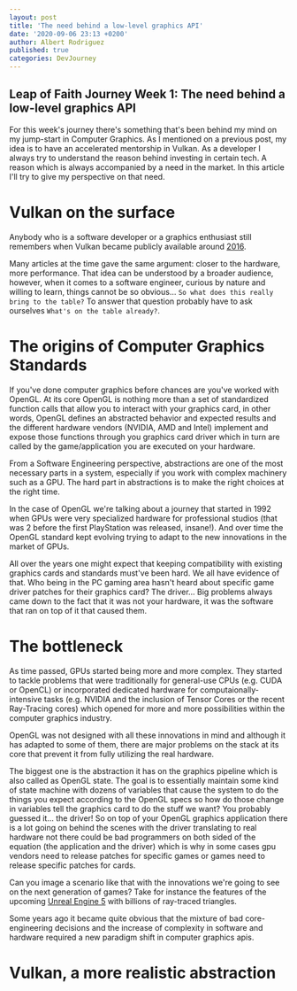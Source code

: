 ```yaml
---
layout: post
title: 'The need behind a low-level graphics API'
date: '2020-09-06 23:13 +0200'
author: Albert Rodriguez
published: true
categories: DevJourney
---
```

## Leap of Faith Journey Week 1: The need behind a low-level graphics API
For this week's journey there's something that's been behind my mind on my jump-start in Computer Graphics. As I mentioned on a previous post, my idea is to have an accelerated mentorship in Vulkan. As a developer I always try to understand the reason behind investing in certain tech. A reason which is always accompanied by a need in the market. In this article I'll try to give my perspective on that need.

# Vulkan on the surface
Anybody who is a software developer or a graphics enthusiast still remembers when Vulkan became publicly available around [2016](https://www.techradar.com/how-to/gaming/what-is-amd-vulkan-and-what-does-it-mean-for-the-future-of-gaming-1323469). 

Many articles at the time gave the same argument: closer to the hardware, more performance. That idea can be understood by a broader audience, however, when it comes to a software engineer, curious by nature and willing to learn, things cannot be so obvious... `So what does this really bring to the table?` To answer that question probably have to ask ourselves `What's on the table already?`.

# The origins of Computer Graphics Standards
If you've done computer graphics before chances are you've worked with OpenGL. At its core OpenGL is nothing more than a set of standardized function calls that allow you to interact with your graphics card, in other words, OpenGL defines an abstracted behavior and expected results and the different hardware vendors (NVIDIA, AMD and Intel) implement and expose those functions through you graphics card driver which in turn are called by the game/application you are executed on your hardware.

From a Software Engineering perspective, abstractions are one of the most necessary parts in a system, especially if you work with complex machinery such as a GPU. The hard part in abstractions is to make the right choices at the right time. 

In the case of OpenGL we're talking about a journey that started in 1992 when GPUs were very specialized hardware for professional studios (that was 2 before the first PlayStation was released, insane!). And over time the OpenGL standard kept evolving trying to adapt to the new innovations in the market of GPUs. 

All over the years one might expect that keeping compatibility with existing graphics cards and standards must've been hard. We all have evidence of that. Who being in the PC gaming area hasn't heard about specific game driver patches for their graphics card? The driver... Big problems always came down to the fact that it was not your hardware, it was the software that ran on top of it that caused them.

# The bottleneck
As time passed, GPUs started being more and more complex. They started to tackle problems that were traditionally for general-use CPUs (e.g. CUDA or OpenCL) or incorporated dedicated hardware for computaionally-intensive tasks (e.g. NVIDIA and the inclusion of Tensor Cores or the recent Ray-Tracing cores) which opened for more and more possibilities within the computer graphics industry.

OpenGL was not designed with all these innovations in mind and although it has adapted to some of them, there are major problems on the stack at its core that prevent it from fully utilizing the real hardware. 

The biggest one is the abstraction it has on the graphics pipeline which is also called as OpenGL state. The goal is to essentially maintain some kind of state machine with dozens of variables that cause the system to do the things you expect according to the OpenGL specs so how do those change in variables tell the graphics card to do the stuff we want? You probably guessed it... the driver! So on top of your OpenGL graphics application there is a lot going on behind the scenes with the driver translating to real hardware not there could be bad programmers on both sided of the equation (the application and the driver) which is why in some cases gpu vendors need to release patches for specific games or games need to release specific patches for cards.

Can you image a scenario like that with the innovations we're going to see on the next generation of games? Take for instance the features of the upcoming [Unreal Engine 5](https://www.youtube.com/watch?v=Oa2drgVThbs) with billions of ray-traced triangles.

Some years ago it became quite obvious that the mixture of bad core-engineering decisions and the increase of complexity in software and hardware required a new paradigm shift in computer graphics apis.

# Vulkan, a more realistic abstraction
